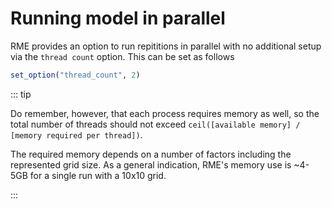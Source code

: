 # Running model in parallel

RME provides an option to run repititions in parallel with no additional setup via the
`thread count` option. This can be set as follows

```julia
set_option("thread_count", 2)
```

::: tip

Do remember, however, that each process requires memory as well, so the total number of
threads should not exceed `ceil([available memory] / [memory required per thread])`.

The required memory depends on a number of factors including the represented grid size.
As a general indication, RME's memory use is ~4-5GB for a single run with a 10x10 grid.

:::
